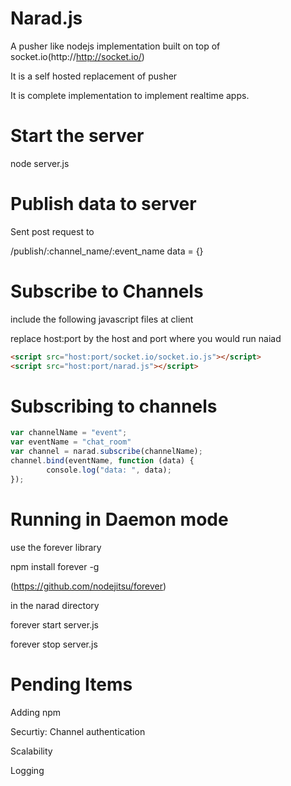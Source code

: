 Narad.js
=====

A pusher like nodejs implementation built on top of socket.io(http://http://socket.io/)

It is a self hosted replacement of pusher

It is complete implementation to implement realtime apps. 



Start the server 
================

node server.js




Publish data to server
======================

Sent post request to

/publish/:channel_name/:event_name
data = {}


Subscribe to Channels
=====================

include the following javascript files at client

replace host:port by the host and port where you would run naiad

```html
<script src="host:port/socket.io/socket.io.js"></script>
<script src="host:port/narad.js"></script>
```

Subscribing to channels
=======================

```javascript
var channelName = "event";
var eventName = "chat_room"
var channel = narad.subscribe(channelName);channel.bind(eventName, function (data) {        console.log("data: ", data);});
```



Running in Daemon mode
======================

use the forever library

npm install forever -g

(https://github.com/nodejitsu/forever)

in the narad directory

forever start server.js

forever stop server.js




Pending Items
=============

Adding npm

Securtiy: Channel authentication

Scalability

Logging


